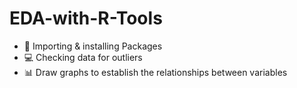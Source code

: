 # EDA-with-R-Tools

- 🚀 Importing & installing Packages
- 💻 Checking data for outliers
- 📊 Draw graphs to establish the relationships between variables
